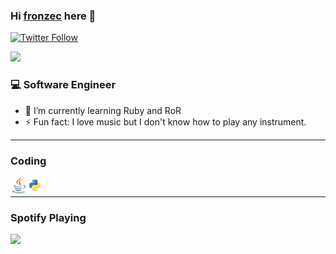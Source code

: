 ### Hi [fronzec](https://eflores.me/) here 👋

[![Twitter Follow](https://img.shields.io/twitter/follow/ed_fronzec?color=%231DA1F2&label=FRONZEC&logo=twitter&style=for-the-badge)](https://twitter.com/ed_fronzec)

[<img src="https://pbs.twimg.com/profile_banners/193044694/1524730638/1500x500">](https://eflores.me/)

### 💻 Software Engineer
- 🌱 I’m currently learning Ruby and RoR
- ⚡ Fun fact: I love music but I don't know how to play any instrument.

---

### Coding

<img align="left" alt="Java" width="26px" src="https://raw.githubusercontent.com/github/explore/80688e429a7d4ef2fca1e82350fe8e3517d3494d/topics/java/java.png" />

<img align="left" alt="Python" width="26px" src="https://raw.githubusercontent.com/github/explore/80688e429a7d4ef2fca1e82350fe8e3517d3494d/topics/python/python.png" />

<br/>

---

### Spotify Playing
[<img src="https://spotify-now-playing.fronzec.vercel.app/api/spotify" width="350" />]()

<!-- LINKS-->

[website]: https://eflores.me/